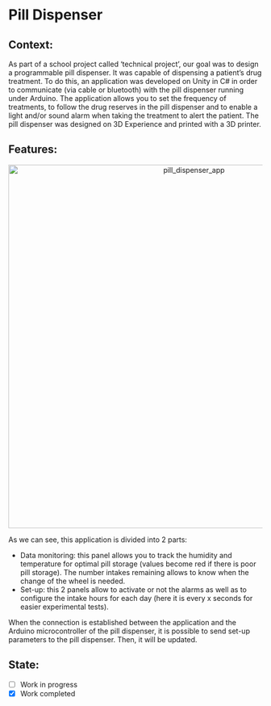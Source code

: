 # Pill Dispenser
## Context:
As part of a school project called ‘technical project’, our goal was to design a programmable pill dispenser. It was capable of dispensing a patient’s drug treatment. To do this, an application was developed on Unity in C# in order to communicate (via cable or bluetooth) with the pill dispenser running under Arduino. The application allows you to set the frequency of treatments, to follow the drug reserves in the pill dispenser and to enable a light and/or sound alarm when taking the treatment to alert the patient. The pill dispenser was designed on 3D Experience and printed with a 3D printer.
## Features:

<p align="center">
  <img width="720" alt="pill_dispenser_app" src="https://user-images.githubusercontent.com/73184884/192194851-119b0d8e-c188-4769-a67e-69cc5139f70b.jpg">
</p>

As we can see, this application is divided into 2 parts:
- Data monitoring: this panel allows you to track the humidity and temperature for optimal pill storage (values become red if there is poor pill storage). The number intakes remaining allows to know when the change of the wheel is needed.
- Set-up: this 2 panels allow to activate or not the alarms as well as to configure the intake hours for each day (here it is every x seconds for easier experimental tests).

When the connection is established between the application and the Arduino microcontroller of the pill dispenser, it is possible to send set-up parameters to the pill dispenser. Then, it will be updated.

## State:
- [ ] Work in progress
- [X] Work completed
